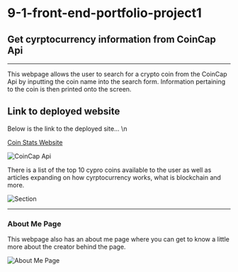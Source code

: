 # 9-1-front-end-portfolio-project1

## Get cyrptocurrency information from CoinCap Api
<hr>

This webpage allows the user to search for a crypto coin from the CoinCap Api by inputting the coin name into the search form. Information pertaining to the coin is then printed onto the screen. 

## Link to deployed website
Below is the link to the deployed site... \n

 <a href="https://sreeves07.github.io/9-1-front-end-portfolio-project1/index.html"> Coin Stats Website</a>

![CoinCap Api](https://user-images.githubusercontent.com/98179886/190450746-b5117960-7293-47ea-bfdd-f1eb313ed82e.png)

There is a list of the top 10 cypro coins available to the user as well as articles expanding on how cyrptocurrency works, what is blockchain and more.

![Section](https://user-images.githubusercontent.com/98179886/190451817-2d9a99df-d43e-4e83-813f-d090f9463a57.png)

<hr> 

### About Me Page

This webpage also has an about me page where you can get to know a little more about the creator behind the page. 

![About Me Page](https://user-images.githubusercontent.com/98179886/190451275-5d681aa6-6962-431c-a2e2-10756c99ee4e.png)

